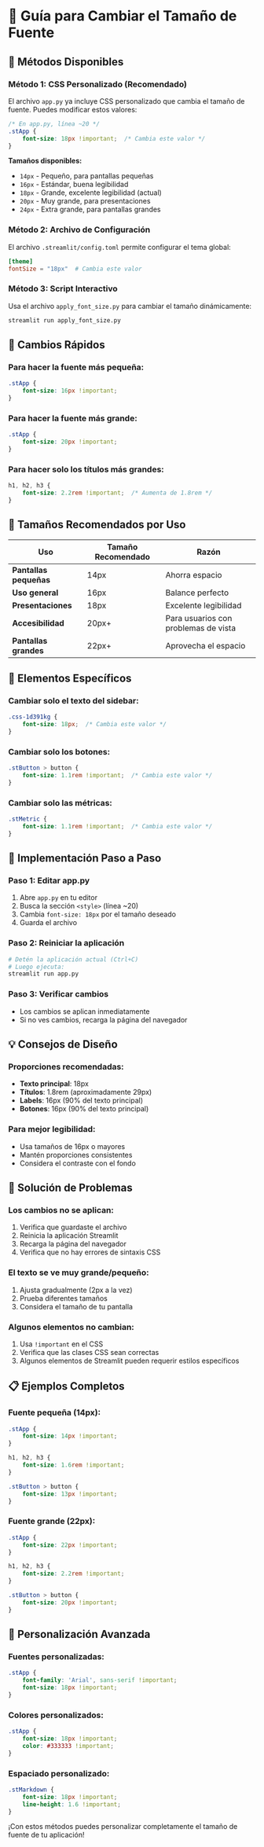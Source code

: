 # 🎨 Guía para Cambiar el Tamaño de Fuente

## 🚀 **Métodos Disponibles**

### **Método 1: CSS Personalizado (Recomendado)**

El archivo `app.py` ya incluye CSS personalizado que cambia el tamaño de fuente. Puedes modificar estos valores:

```css
/* En app.py, línea ~20 */
.stApp {
    font-size: 18px !important;  /* Cambia este valor */
}
```

**Tamaños disponibles:**
- `14px` - Pequeño, para pantallas pequeñas
- `16px` - Estándar, buena legibilidad
- `18px` - Grande, excelente legibilidad (actual)
- `20px` - Muy grande, para presentaciones
- `24px` - Extra grande, para pantallas grandes

### **Método 2: Archivo de Configuración**

El archivo `.streamlit/config.toml` permite configurar el tema global:

```toml
[theme]
fontSize = "18px"  # Cambia este valor
```

### **Método 3: Script Interactivo**

Usa el archivo `apply_font_size.py` para cambiar el tamaño dinámicamente:

```bash
streamlit run apply_font_size.py
```

## 🔧 **Cambios Rápidos**

### **Para hacer la fuente más pequeña:**
```css
.stApp {
    font-size: 16px !important;
}
```

### **Para hacer la fuente más grande:**
```css
.stApp {
    font-size: 20px !important;
}
```

### **Para hacer solo los títulos más grandes:**
```css
h1, h2, h3 {
    font-size: 2.2rem !important;  /* Aumenta de 1.8rem */
}
```

## 📱 **Tamaños Recomendados por Uso**

| Uso | Tamaño Recomendado | Razón |
|-----|-------------------|-------|
| **Pantallas pequeñas** | 14px | Ahorra espacio |
| **Uso general** | 16px | Balance perfecto |
| **Presentaciones** | 18px | Excelente legibilidad |
| **Accesibilidad** | 20px+ | Para usuarios con problemas de vista |
| **Pantallas grandes** | 22px+ | Aprovecha el espacio |

## 🎯 **Elementos Específicos**

### **Cambiar solo el texto del sidebar:**
```css
.css-1d391kg {
    font-size: 18px;  /* Cambia este valor */
}
```

### **Cambiar solo los botones:**
```css
.stButton > button {
    font-size: 1.1rem !important;  /* Cambia este valor */
}
```

### **Cambiar solo las métricas:**
```css
.stMetric {
    font-size: 1.1rem !important;  /* Cambia este valor */
}
```

## 🚀 **Implementación Paso a Paso**

### **Paso 1: Editar app.py**
1. Abre `app.py` en tu editor
2. Busca la sección `<style>` (línea ~20)
3. Cambia `font-size: 18px` por el tamaño deseado
4. Guarda el archivo

### **Paso 2: Reiniciar la aplicación**
```bash
# Detén la aplicación actual (Ctrl+C)
# Luego ejecuta:
streamlit run app.py
```

### **Paso 3: Verificar cambios**
- Los cambios se aplican inmediatamente
- Si no ves cambios, recarga la página del navegador

## 💡 **Consejos de Diseño**

### **Proporciones recomendadas:**
- **Texto principal**: 18px
- **Títulos**: 1.8rem (aproximadamente 29px)
- **Labels**: 16px (90% del texto principal)
- **Botones**: 16px (90% del texto principal)

### **Para mejor legibilidad:**
- Usa tamaños de 16px o mayores
- Mantén proporciones consistentes
- Considera el contraste con el fondo

## 🐛 **Solución de Problemas**

### **Los cambios no se aplican:**
1. Verifica que guardaste el archivo
2. Reinicia la aplicación Streamlit
3. Recarga la página del navegador
4. Verifica que no hay errores de sintaxis CSS

### **El texto se ve muy grande/pequeño:**
1. Ajusta gradualmente (2px a la vez)
2. Prueba diferentes tamaños
3. Considera el tamaño de tu pantalla

### **Algunos elementos no cambian:**
1. Usa `!important` en el CSS
2. Verifica que las clases CSS sean correctas
3. Algunos elementos de Streamlit pueden requerir estilos específicos

## 📋 **Ejemplos Completos**

### **Fuente pequeña (14px):**
```css
.stApp {
    font-size: 14px !important;
}

h1, h2, h3 {
    font-size: 1.6rem !important;
}

.stButton > button {
    font-size: 13px !important;
}
```

### **Fuente grande (22px):**
```css
.stApp {
    font-size: 22px !important;
}

h1, h2, h3 {
    font-size: 2.2rem !important;
}

.stButton > button {
    font-size: 20px !important;
}
```

## 🎨 **Personalización Avanzada**

### **Fuentes personalizadas:**
```css
.stApp {
    font-family: 'Arial', sans-serif !important;
    font-size: 18px !important;
}
```

### **Colores personalizados:**
```css
.stApp {
    font-size: 18px !important;
    color: #333333 !important;
}
```

### **Espaciado personalizado:**
```css
.stMarkdown {
    font-size: 18px !important;
    line-height: 1.6 !important;
}
```

¡Con estos métodos puedes personalizar completamente el tamaño de fuente de tu aplicación!
